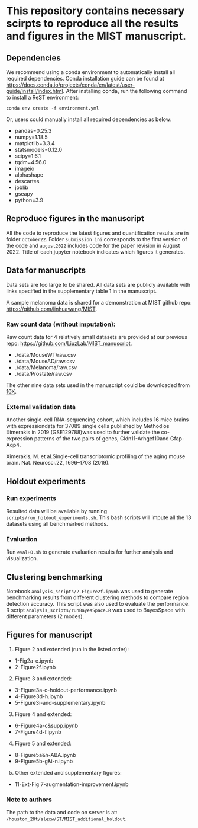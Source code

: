 # This repository contains necessary scirpts to reproduce all the results and figures in the MIST manuscript.

## Dependencies
We recommend using a conda environment to automatically install all required dependencies. Conda installation guide can be found at https://docs.conda.io/projects/conda/en/latest/user-guide/install/index.html. After installing conda, run the following command to install a ReST environment:

  `conda env create -f environment.yml`

Or, users could manually install all required dependencies as below:

  * pandas=0.25.3
  * numpy=1.18.5
  * matplotlib=3.3.4
  * statsmodels=0.12.0
  * scipy=1.6.1
  * tqdm=4.56.0
  * imageio
  * alphashape
  * descartes
  * joblib
  * gseapy
  * python=3.9

## Reproduce figures in the manuscript
All the code to reproduce the latest figures and quantification results are in folder `october22`. Folder `submission_ini` corresponds to the first version of the code and `august2022` includes code for the paper revision in August 2022. Title of each jupyter notebook indicates which figures it generates.

## Data for manuscripts
Data sets are too large to be shared. All data sets are publicly available with links specified in the supplementary table 1 in the manuscript.

A sample  melanoma data is shared for a demonstration at MIST github repo: https://github.com/linhuawang/MIST.

### Raw count data (without imputation): 
Raw count data for 4 relatively small datasets are provided at our previous repo: https://github.com/LiuzLab/MIST_manuscript.

* ./data/MouseWT/raw.csv
* ./data/MouseAD/raw.csv
* ./data/Melanoma/raw.csv
* ./data/Prostate/raw.csv

The other nine data sets used in the manuscript could be downloaded from [10X](https://www.10xgenomics.com/resources/datasets?query=&page=1&configure%5Bfacets%5D%5B0%5D=chemistryVersionAndThroughput&configure%5Bfacets%5D%5B1%5D=pipeline.version&configure%5BhitsPerPage%5D=500&menu%5Bproducts.name%5D=Spatial%20Gene%20Expression).

### External validation data
Another single-cell RNA-sequencing cohort, which includes 16 mice brains with expressiondata for 37089 single cells published by Methodios Ximerakis in 2019 (GSE129788)was used to further validate the co-expression patterns of the two pairs of genes, Cldn11-Arhgef10and Gfap-Aqp4.

Ximerakis, M. et al.Single-cell transcriptomic profiling of the aging mouse brain. Nat. Neurosci.22, 1696–1708 (2019).

## Holdout experiments
### Run experiments
Resulted data will be available by running `scripts/run_holdout_experiments.sh`. This bash scripts will impute all the 13 datasets using all benchmarked methods.

### Evaluation
Run `evalHO.sh` to generate evaluation results for further analysis and visualization.

## Clustering benchmarking
Notebook `analysis_scripts/2-Figure2f.ipynb` was used to generate benchmarking results from different clustering methods to compare region detection accuracy. This script was also used to evaluate the performance. R script `analysis_scripts/runBayesSpace.R` was used to BayesSpace with different parameters (2 modes). 

## Figures for manuscript

1. Figure 2 and extended (run in the listed order):
* 1-Fig2a-e.ipynb
* 2-Figure2f.ipynb

2. Figure 3 and extended:
* 3-Figure3a-c-holdout-performance.ipynb
* 4-Figure3d-h.ipynb
* 5-Figure3i-and-supplementary.ipynb

3. Figure 4 and extended:
* 6-Figure4a-c&supp.ipynb
* 7-Figure4d-f.ipynb

4. Figure 5 and extended:
* 8-Figure5a&h-ABA.ipynb
* 9-Figure5b-g&i-n.ipynb

5. Other extended and supplementary figures:
* 11-Ext-Fig 7-augmentation-improvement.ipynb


### Note to authors
The path to the data and code on server is at: `/houston_20t/alexw/ST/MIST_additional_holdout`.

